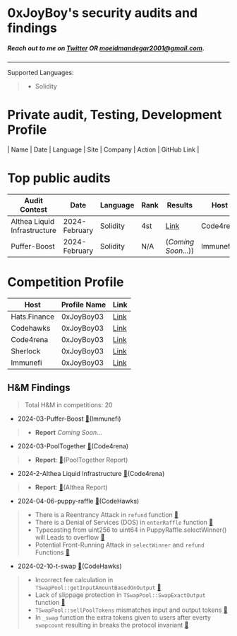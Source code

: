 # 0xJoyBoy's security audits and findings

##### Reach out to me on [Twitter](https://twitter.com/MudaMuda03) OR moeidmandegar2001@gmail.com.

***
Supported Languages: 
> - Solidity
# <a name="Private"></a>Private audit, Testing, Development Profile

| Name       | Date          | Language | Site                                    | Company                                   | Action                            | GitHub Link                                                                                     |


# <a name="Top"></a>Top public audits

| Audit Contest                | Date          | Language | Rank | Results                                                                       | Host      |
| ---------------------------- | ------------- | -------- | ---- | ----------------------------------------------------------------------------- | --------- |
| Althea Liquid Infrastructure | 2024-February | Solidity | 4st  | [Link](https://code4rena.com/audits/2024-02-althea-liquid-infrastructure#top) | Code4rena |
| Puffer-Boost | 2024-February | Solidity | N/A  | <!-- [Link](about::blank) --> (*Coming Soon*...)) | Immunefi |


# <a name="Competition"></a>Competition Profile

| Host         | Profile Name | Link                                                                |
| ------------ | ------------ | ------------------------------------------------------------------- |
| Hats.Finance | 0xJoyBoy03   | [Link](https://app.hats.finance/profile/0xJoyBoy03)                 |
| Codehawks    | 0xJoyBoy03   | [Link](https://www.codehawks.com/profile/cls0sr25x0003gpko8v1wmk5r) |
| Code4rena    | 0xJoyBoy03   | [Link](https://code4rena.com/@0xJoyBoy03)                           |
| Sherlock     | 0xJoyBoy03   | [Link](https://audits.sherlock.xyz/watson/0xJoyBoy03)               |
| Immunefi     | 0xJoyBoy03   | [Link](about::blank)               |

## H&M Findings

> Total H&M in competitions: 20

- 2024-03-Puffer-Boost [:link:](https://immunefi.com/bounty/pufferfinance-boost/)(Immunefi)
> - **Report** *Coming Soon*...


- 2024-03-PoolTogether [:link:](https://code4rena.com/audits/2024-03-pooltogether#top)(Code4rena)
> - **Report**: [:link:](https://code4rena.com/reports/2024-03-pooltogether)(PoolTogether Report)

- 2024-2-Althea Liquid Infrastructure [:link:](https://code4rena.com/audits/2024-02-althea-liquid-infrastructure#top)(Code4rena)
> - **Report**: [:link:](https://code4rena.com/reports/2024-02-althea-liquid-infrastructure)(Althea Report)
  

- 2024-04-06-puppy-raffle [:link:](https://www.codehawks.com/contests/clo383y5c000jjx087qrkbrj8)(CodeHawks)
> - There is a Reentrancy Attack in `refund` function [:link:]([Report](https://github.com/moeid3/Audits/blob/main/reports/2024-04-06-puppy-raffle.pdf))
> - There is a Denial of Services (DOS) in `enterRaffle` function [:link:]([Report](https://github.com/moeid3/Audits/blob/main/reports/2024-04-06-puppy-raffle.pdf))
> - Typecasting from uint256 to uint64 in PuppyRaffle.selectWinner() will Leads to overflow [:link:]([Report](https://github.com/moeid3/Audits/blob/main/reports/2024-04-06-puppy-raffle.pdf))
> - Potential Front-Running Attack in `selectWinner` and `refund` Functions [:link:]([Report](https://github.com/moeid3/Audits/blob/main/reports/2024-04-06-puppy-raffle.pdf))

- 2024-02-10-t-swap [:link:](about::blank)(CodeHawks)
> - Incorrect fee calculation in `TSwapPool::getInputAmountBasedOnOutput` [:link:]([Report](https://github.com/moeid3/Audits/blob/main/reports/2024-02-10-t-swap.pdf))
> - Lack of slippage protection in `TSwapPool::SwapExactOutput` function [:link:]([Report](https://github.com/moeid3/Audits/blob/main/reports/2024-02-10-t-swap.pdf))
> - `TSwapPool::sellPoolTokens` mismatches input and output tokens [:link:]([Report](https://github.com/moeid3/Audits/blob/main/reports/2024-02-10-t-swap.pdf))
> - In `_swap` function the extra tokens given to users after everty `swapcount` resulting in breaks the protocol invariant [:link:]([Report](https://github.com/moeid3/Audits/blob/main/reports/2024-02-10-t-swap.pdf))
